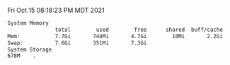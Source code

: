 Fri Oct 15 08:18:23 PM MDT 2021
```bash
System Memory
               total        used        free      shared  buff/cache   available
Mem:           7.7Gi       744Mi       4.7Gi        10Mi       2.2Gi       6.6Gi
Swap:          7.6Gi       351Mi       7.3Gi
System Storage
678M	.
```
```bash
